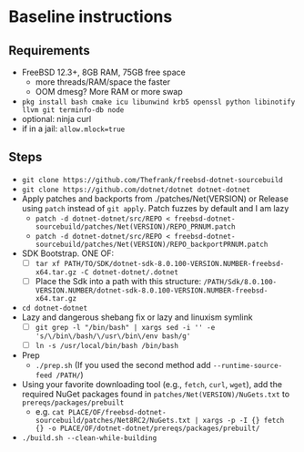 # Baseline instructions

## Requirements
- FreeBSD 12.3+, 8GB RAM, 75GB free space
  - more threads/RAM/space the faster
  - OOM dmesg? More RAM or more swap
- `pkg install bash cmake icu libunwind krb5 openssl python libinotify llvm git terminfo-db node`
- optional: ninja curl
- if in a jail: `allow.mlock=true`

## Steps
- `git clone https://github.com/Thefrank/freebsd-dotnet-sourcebuild`
- `git clone https://github.com/dotnet/dotnet dotnet-dotnet`
- Apply patches and backports from ./patches/Net(VERSION) or Release using `patch` instead of `git apply`. Patch fuzzes by default and I am lazy
  - `patch -d dotnet-dotnet/src/REPO < freebsd-dotnet-sourcebuild/patches/Net(VERSION)/REPO_PRNUM.patch`
  - `patch -d dotnet-dotnet/src/REPO < freebsd-dotnet-sourcebuild/patches/Net(VERSION)/REPO_backportPRNUM.patch`
- SDK Bootstrap. ONE OF:
  - [ ] `tar xf PATH/TO/SDK/dotnet-sdk-8.0.100-VERSION.NUMBER-freebsd-x64.tar.gz -C dotnet-dotnet/.dotnet`
  - [ ] Place the Sdk into a path with this structure: `/PATH/Sdk/8.0.100-VERSION.NUMBER/dotnet-sdk-8.0.100-VERSION.NUMBER-freebsd-x64.tar.gz`
- `cd dotnet-dotnet`
- Lazy and dangerous shebang fix or lazy and linuxism symlink
  - [ ] `git grep -l "/bin/bash" | xargs sed -i '' -e 's/\/bin\/bash/\/usr\/bin\/env bash/g'`
  - [ ] `ln -s /usr/local/bin/bash /bin/bash`
- Prep
  - `./prep.sh` (If you used the second method add `--runtime-source-feed /PATH/`)
- Using your favorite downloading tool (e.g., `fetch`, `curl`, `wget`), add the required NuGet packages found in `patches/Net(VERSION)/NuGets.txt` to `prereqs/packages/prebuilt`
  - e.g. `cat PLACE/OF/freebsd-dotnet-sourcebuild/patches/Net8RC2/NuGets.txt | xargs -p -I {} fetch {} -o PLACE/OF/dotnet-dotnet/prereqs/packages/prebuilt/`
- `./build.sh --clean-while-building` 
